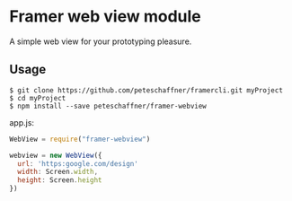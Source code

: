 
# Framer web view module

A simple web view for your prototyping pleasure.

## Usage
```shell
$ git clone https://github.com/peteschaffner/framercli.git myProject
$ cd myProject
$ npm install --save peteschaffner/framer-webview
```

app.js:
```javascript
WebView = require("framer-webview")

webview = new WebView({
  url: 'https:google.com/design'
  width: Screen.width,
  height: Screen.height
})
```
